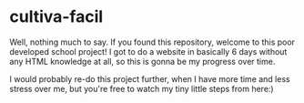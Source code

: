 # cultiva-facil

Well, nothing much to say. If you found this repository, welcome to this poor developed school project!
I got to do a website in basically 6 days without any HTML knowledge at all, so this is gonna be my
progress over time.

I would probably re-do this project further, when I have more time and less stress over me, but you're
free to watch my tiny little steps from here:)
